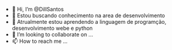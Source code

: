 - 👋 Hi, I’m @DillSantos
- 👀 Estou buscando conhecimento na area de desenvolvimento
- 🌱 Atrualmente estou aprendendo a linguagem de programção, desenvolvimento webe e python
- 💞️ I’m looking to collaborate on ...
- 📫 How to reach me ...

<!---
DillSantos/DillSantos is a ✨ special ✨ repository because its `README.md` (this file) appears on your GitHub profile.
You can click the Preview link to take a look at your changes.
--->
